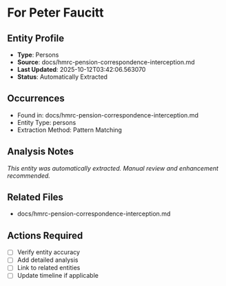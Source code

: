 # For Peter Faucitt

## Entity Profile
- **Type**: Persons
- **Source**: docs/hmrc-pension-correspondence-interception.md
- **Last Updated**: 2025-10-12T03:42:06.563070
- **Status**: Automatically Extracted

## Occurrences
- Found in: docs/hmrc-pension-correspondence-interception.md
- Entity Type: persons
- Extraction Method: Pattern Matching

## Analysis Notes
*This entity was automatically extracted. Manual review and enhancement recommended.*

## Related Files
- docs/hmrc-pension-correspondence-interception.md

## Actions Required
- [ ] Verify entity accuracy
- [ ] Add detailed analysis
- [ ] Link to related entities
- [ ] Update timeline if applicable
